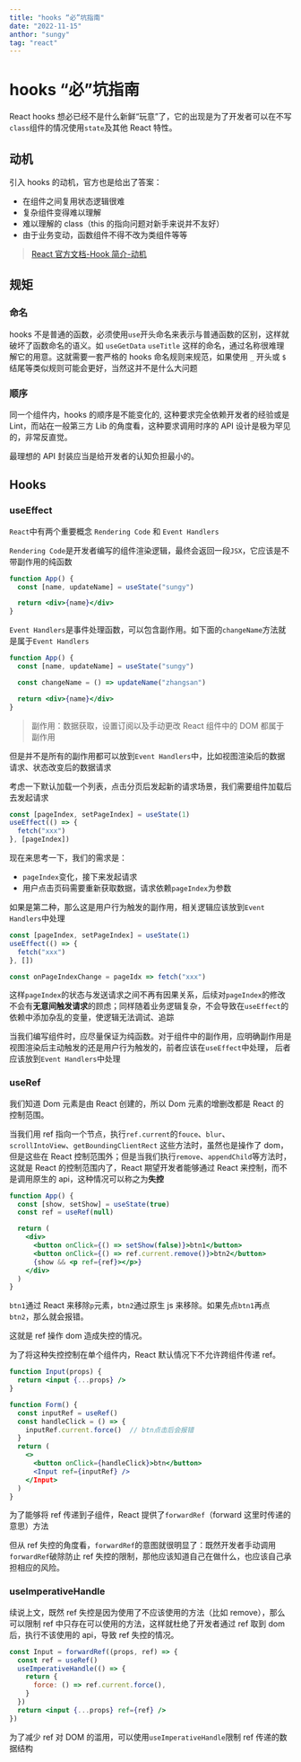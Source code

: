 ```yaml
---
title: "hooks “必”坑指南"
date: "2022-11-15"
anthor: "sungy"
tag: "react"
---
```


# hooks “必”坑指南

React hooks 想必已经不是什么新鲜“玩意”了，它的出现是为了开发者可以在不写`class`组件的情况使用`state`及其他 React 特性。

## 动机

引入 hooks 的动机，官方也是给出了答案：

- 在组件之间复用状态逻辑很难
- 复杂组件变得难以理解
- 难以理解的 class（this 的指向问题对新手来说并不友好）
- 由于业务变动，函数组件不得不改为类组件等等

> [React 官方文档-Hook 简介-动机](https://zh-hans.reactjs.org/docs/hooks-intro.html#motivation)

## 规矩

### 命名

hooks 不是普通的函数，必须使用`use`开头命名来表示与普通函数的区别，这样就破坏了函数命名的语义。如 `useGetData` `useTitle` 这样的命名，通过名称很难理解它的用意。这就需要一套严格的 hooks 命名规则来规范，如果使用 `_` 开头或 `$` 结尾等类似规则可能会更好，当然这并不是什么大问题

### 顺序

同一个组件内，hooks 的顺序是不能变化的, 这种要求完全依赖开发者的经验或是 Lint，而站在一般第三方 Lib 的角度看，这种要求调用时序的 API 设计是极为罕见的，非常反直觉。

最理想的 API 封装应当是给开发者的认知负担最小的。

## Hooks

### useEffect

`React`中有两个重要概念 `Rendering Code` 和 `Event Handlers`

`Rendering Code`是开发者编写的组件渲染逻辑，最终会返回一段`JSX`，它应该是不带副作用的纯函数

```jsx
function App() {
  const [name, updateName] = useState("sungy")

  return <div>{name}</div>
}
```

`Event Handlers`是事件处理函数，可以包含副作用。如下面的`changeName`方法就是属于`Event Handlers`

```jsx
function App() {
  const [name, updateName] = useState("sungy")

  const changeName = () => updateName("zhangsan")

  return <div>{name}</div>
}
```

> 副作用：数据获取，设置订阅以及手动更改 React 组件中的 DOM 都属于副作用

但是并不是所有的副作用都可以放到`Event Handlers`中，比如视图渲染后的数据请求、状态改变后的数据请求

考虑一下默认加载一个列表，点击分页后发起新的请求场景，我们需要组件加载后去发起请求

```jsx
const [pageIndex, setPageIndex] = useState(1)
useEffect(() => {
  fetch("xxx")
}, [pageIndex])
```

现在来思考一下，我们的需求是：

- `pageIndex`变化，接下来发起请求
- 用户点击页码需要重新获取数据，请求依赖`pageIndex`为参数

如果是第二种，那么这是用户行为触发的副作用，相关逻辑应该放到`Event Handlers`中处理

```jsx
const [pageIndex, setPageIndex] = useState(1)
useEffect(() => {
  fetch("xxx")
}, [])

const onPageIndexChange = pageIdx => fetch("xxx")
```

这样`pageIndex`的状态与发送请求之间不再有因果关系，后续对`pageIndex`的修改不会有**无意间触发请求**的顾虑；同样随着业务逻辑复杂，不会导致在`useEffect`的依赖中添加杂乱的变量，使逻辑无法调试、追踪

当我们编写组件时，应尽量保证为纯函数。对于组件中的副作用，应明确副作用是视图渲染后主动触发的还是用户行为触发的，前者应该在`useEffect`中处理， 后者应该放到`Event Handlers`中处理

### useRef

我们知道 Dom 元素是由 React 创建的，所以 Dom 元素的增删改都是 React 的控制范围。

当我们用 ref 指向一个节点，执行`ref.current`的`fouce`、`blur`、`scrollIntoView`、`getBoundingClientRect` 这些方法时，虽然也是操作了 dom，但是这些在 React 控制范围外；但是当我们执行`remove`、`appendChild`等方法时，这就是 React 的控制范围内了，React 期望开发者能够通过 React 来控制，而不是调用原生的 api，这种情况可以称之为**失控**

```jsx
function App() {
  const [show, setShow] = useState(true)
  const ref = useRef(null)

  return (
    <div>
      <button onClick={() => setShow(false)}>btn1</button>
      <button onClick={() => ref.current.remove()}>btn2</button>
      {show && <p ref={ref}></p>}
    </div>
  )
}
```

`btn1`通过 React 来移除`p`元素，`btn2`通过原生 js 来移除。如果先点`btn1`再点`btn2`，那么就会报错。

这就是 ref 操作 dom 造成失控的情况。

为了将这种失控控制在单个组件内，React 默认情况下不允许跨组件传递 ref。

```jsx
function Input(props) {
  return <input {...props} />
}

function Form() {
  const inputRef = useRef()
  const handleClick = () => {
    inputRef.current.force()  // btn点击后会报错
  }
  return (
    <>
      <button onClick={handleClick}>btn</button>
      <Input ref={inputRef} />
    </Input>
  )
}
```

为了能够将 ref 传递到子组件，React 提供了`forwardRef`（forward 这里时传递的意思）方法

但从 ref 失控的角度看，`forwardRef`的意图就很明显了：既然开发者手动调用`forwardRef`破除防止 ref 失控的限制，那他应该知道自己在做什么，也应该自己承担相应的风险。

### useImperativeHandle

续说上文，既然 ref 失控是因为使用了不应该使用的方法（比如 remove），那么可以限制 ref 中只存在可以使用的方法，这样就杜绝了开发者通过 ref 取到 dom 后，执行不该使用的 api，导致 ref 失控的情况。

```jsx
const Input = forwardRef((props, ref) => {
  const ref = useRef()
  useImperativeHandle(() => {
    return {
      force: () => ref.current.force(),
    }
  })
  return <input {...props} ref={ref} />
})
```

为了减少 ref 对 DOM 的滥用，可以使用`useImperativeHandle`限制 ref 传递的数据结构
